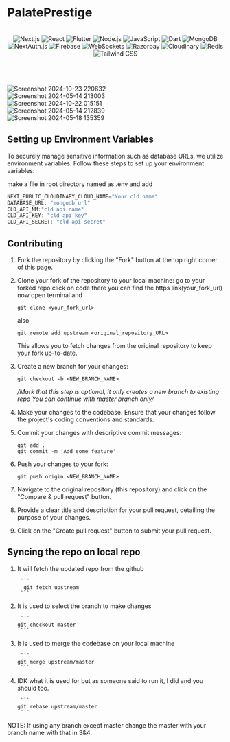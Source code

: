 # PalatePrestige

<br />
<div align="center">
  <!-- Next.js -->
  <img src="https://img.shields.io/badge/Next.js-000000?style=for-the-badge&logo=nextdotjs&logoColor=white" alt="Next.js" />
  
  <!-- React -->
  <img src="https://img.shields.io/badge/React-61DAFB?style=for-the-badge&logo=react&logoColor=white" alt="React" />
  
  <!-- Flutter -->
  <img src="https://img.shields.io/badge/Flutter-02569B?style=for-the-badge&logo=flutter&logoColor=white" alt="Flutter" />
  
  <!-- Node.js -->
  <img src="https://img.shields.io/badge/Node.js-43853D?style=for-the-badge&logo=nodedotjs&logoColor=white" alt="Node.js" />
  
  <!-- JavaScript -->
  <img src="https://img.shields.io/badge/JavaScript-F7DF1E?style=for-the-badge&logo=javascript&logoColor=black" alt="JavaScript" />
  
  <!-- Dart -->
  <img src="https://img.shields.io/badge/Dart-0175C2?style=for-the-badge&logo=dart&logoColor=white" alt="Dart" />
  
  <!-- MongoDB -->
  <img src="https://img.shields.io/badge/MongoDB-47A248?style=for-the-badge&logo=mongodb&logoColor=white" alt="MongoDB" />
  
  <!-- NextAuth.js -->
  <img src="https://img.shields.io/badge/NextAuth.js-000000?style=for-the-badge&logo=nextdotjs&logoColor=white" alt="NextAuth.js" />
  
  <!-- Firebase -->
  <img src="https://img.shields.io/badge/Firebase-FFCA28?style=for-the-badge&logo=firebase&logoColor=white" alt="Firebase" />

  <!-- WebSockets -->
  <img src="https://img.shields.io/badge/WebSockets-4EA94B?style=for-the-badge&logo=websocket&logoColor=white" alt="WebSockets" />

  <!-- Razorpay -->
  <img src="https://img.shields.io/badge/Razorpay-02042B?style=for-the-badge&logo=razorpay&logoColor=white" alt="Razorpay" />
  
  <!-- Cloudinary -->
  <img src="https://img.shields.io/badge/Cloudinary-3448C5?style=for-the-badge&logo=cloudinary&logoColor=white" alt="Cloudinary" />

  <!-- Redis -->
  <img src="https://img.shields.io/badge/Redis-DC382D?style=for-the-badge&logo=redis&logoColor=white" alt="Redis" />

  <!-- Tailwind CSS -->
  <img src="https://img.shields.io/badge/Tailwind_CSS-38B2AC?style=for-the-badge&logo=tailwind-css&logoColor=white" alt="Tailwind CSS" />
</div>

<br />
<br />
<br />


![Screenshot 2024-10-23 220632](https://github.com/user-attachments/assets/68daec9c-304d-4539-a2cc-9ad157edbdfd)
<br/>
![Screenshot 2024-05-14 213003](https://github.com/Jashank2003/afosfr_admin/assets/91665950/c65e0492-2634-42c0-bed4-bf62f784d35c)
<br/>
![Screenshot 2024-10-22 015151](https://github.com/user-attachments/assets/30746881-2c12-4201-9160-f93a8957f9dc)
<br/>
![Screenshot 2024-05-14 212839](https://github.com/Jashank2003/afosfr_admin/assets/91665950/e615872c-6b4b-44df-a7f0-ac69a808871f)
<br/>
![Screenshot 2024-05-18 135359](https://github.com/Jashank2003/afosfr_admin/assets/91665950/2f4d0671-4338-4918-a521-4a50d292b81e)
<br/>

## Setting up Environment Variables

To securely manage sensitive information such as database URLs, we utilize environment variables. Follow these steps to set up your environment variables:

make a file in root directory named as .env and add 

```javascript
NEXT_PUBLIC_CLOUDINARY_CLOUD_NAME="Your cld name"
DATABASE_URL: "mongodb url"
CLD_API_NM:"cld api name"
CLD_API_KEY: "cld api key"
CLD_API_SECRET: "cld api secret"
```

## Contributing



1. Fork the repository by clicking the "Fork" button at the top right corner of this page.

2. Clone your fork of the repository to your local machine:
    go to your forked repo click on code there you can find the https link(your_fork_url)
    now open terminal and  

    ```
    git clone <your_fork_url>
    ```
    also 
    ```
    git remote add upstream <original_repository_URL>
    ```
    This allows you to fetch changes from the original repository to keep your fork up-to-date.


3. Create a new branch for your changes:
    ```
    git checkout -b <NEW_BRANCH_NAME>
    ```
    */Mark that this step is optional, it only creates a new branch to existing repo
        You can continue with master branch only/* 

4. Make your changes to the codebase. Ensure that your changes follow the project's coding conventions and standards.

5. Commit your changes with descriptive commit messages:
    ```
    git add .
    git commit -m 'Add some feature'
    ```

6. Push your changes to your fork:
    ```
    git push origin <NEW_BRANCH_NAME>
    ```

7. Navigate to the original repository (this repository) and click on the "Compare & pull request" button.

8. Provide a clear title and description for your pull request, detailing the purpose of your changes.

9. Click on the "Create pull request" button to submit your pull request.



## Syncing the repo on local repo

1.  It will fetch the updated repo from the github

         ```
          git fetch upstream
         ```


3.  It is used to select the branch to make changes

         ```
        git checkout master
         ```


5.  It is used to merge the codebase on your local machine

         ```
        git merge upstream/master
         ```

7.  IDK what it is used for but as someone said to run it, I did and you should too.        

         ```
        git rebase upstream/master
         ```

NOTE: If using any branch except master change the master with your branch name with that in 3&4.


